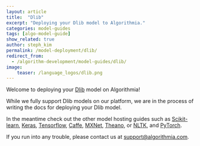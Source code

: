 ```yaml
---
layout: article
title:  "Dlib"
excerpt: "Deploying your Dlib model to Algorithmia."
categories: model-guides
tags: [algo-model-guide]
show_related: true
author: steph_kim
permalink: /model-deployment/dlib/
redirect_from:
  - /algorithm-development/model-guides/dlib/
image:
    teaser: /language_logos/dlib.png
---
```


Welcome to deploying your <a href="http://dlib.net/">Dlib</a> model on Algorithmia!

While we fully support Dlib models on our platform, we are in the process of writing the docs for deploying your Dlib model.

In the meantime check out the other model hosting guides such as <a href="{{ site.baseurl }}/model-deployment/scikit/">Scikit-learn</a>, <a href="{{ site.baseurl }}/model-deployment/keras/">Keras</a>, <a href="{{ site.baseurl }}/model-deployment/tensorflow/">Tensorflow</a>, <a href="{{ site.baseurl }}/model-deployment/caffe/">Caffe</a>, <a href="{{ site.baseurl }}/model-deployment/mxnet/">MXNet</a>, <a href="{{ site.baseurl }}/model-deployment/theano/">Theano</a>, or <a href="{{ site.baseurl }}/model-deployment/nltk/">NLTK</a>, and <a href="{{ site.baseurl }}/model-deployment/pytorch/">PyTorch</a>.

If you run into any trouble, please contact us at <a href="mailto:support@algorithmia.com">support@algorithmia.com</a>.
